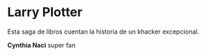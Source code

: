 # Larry Plotter

Esta saga de libros cuentan la historia de un khacker excepcional.

**Cynthia Naci** super fan

